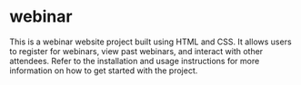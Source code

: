 # webinar
This is a webinar website project built using HTML and CSS. It allows users to register for webinars, view past webinars, and interact with other attendees. Refer to the installation and usage instructions for more information on how to get started with the project.
